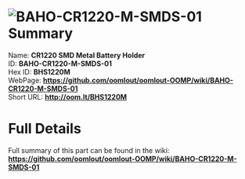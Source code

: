 
![BAHO-CR1220-M-SMDS-01](https://github.com/oomlout/oomlout-OOMP/blob/master/parts/BAHO-CR1220-M-SMDS-01/BAHO-CR1220-M-SMDS-01_420.jpg)   
Summary
=================
  
Name: __CR1220 SMD Metal Battery Holder__    
ID: __BAHO-CR1220-M-SMDS-01__   
Hex ID: __BHS1220M__   
WebPage: __https://github.com/oomlout/oomlout-OOMP/wiki/BAHO-CR1220-M-SMDS-01__   
Short URL: __http://oom.lt/BHS1220M__   

Full Details
==========================
Full summary of this part can be found in the wiki:   
__https://github.com/oomlout/oomlout-OOMP/wiki/BAHO-CR1220-M-SMDS-01__    

